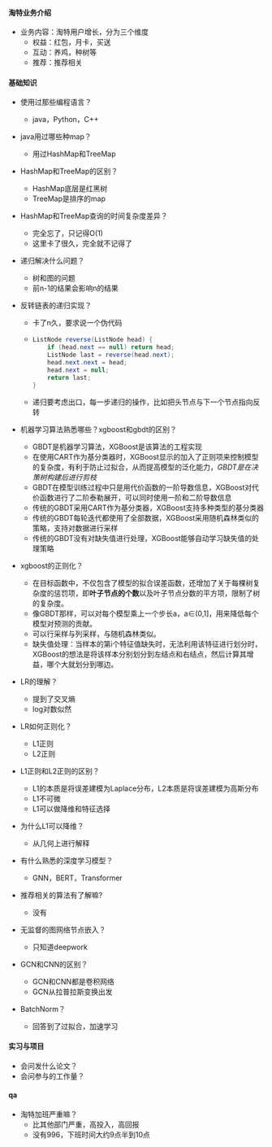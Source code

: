 #### 淘特业务介绍

- 业务内容：淘特用户增长，分为三个维度
  - 权益：红包，月卡，买送
  - 互动：养鸡，种树等
  - 推荐：推荐相关

#### 基础知识

- 使用过那些编程语言？

  - java，Python，C++

- java用过哪些种map？

  - 用过HashMap和TreeMap

- HashMap和TreeMap的区别？

  - HashMap底层是红黑树
  - TreeMap是排序的map

- HashMap和TreeMap查询的时间复杂度差异？

  - 完全忘了，只记得O(1)
  - 这里卡了很久，完全就不记得了

- 递归解决什么问题？

  - 树和图的问题
  - 前n-1的结果会影响n的结果

- 反转链表的递归实现？

  - 卡了n久，要求说一个伪代码

  - ```java
    ListNode reverse(ListNode head) {
        if (head.next == null) return head;
        ListNode last = reverse(head.next);
        head.next.next = head;
        head.next = null;
        return last;
    }
    ```

  - 递归要考虑出口，每一步递归的操作，比如把头节点与下一个节点指向反转

- 机器学习算法熟悉哪些？xgboost和gbdt的区别？

  - GBDT是机器学习算法，XGBoost是该算法的工程实现
  - 在使用CART作为基分类器时，XGBoost显示的加入了正则项来控制模型的复杂度，有利于防止过拟合，从而提高模型的泛化能力，*GBDT是在决策树构建后进行剪枝*
  - GBDT在模型训练过程中只是用代价函数的一阶导数信息，XGBoost对代价函数进行了二阶泰勒展开，可以同时使用一阶和二阶导数信息
  - 传统的GBDT采用CART作为基分类器，XGBoost支持多种类型的基分类器
  - 传统的GBDT每轮迭代都使用了全部数据，XGBoost采用随机森林类似的策略，支持对数据进行采样
  - 传统的GBDT没有对缺失值进行处理，XGBoost能够自动学习缺失值的处理策略

- xgboost的正则化？

  - 在目标函数中，不仅包含了模型的拟合误差函数，还增加了关于每棵树复杂度的惩罚项，即**叶子节点的个数**以及叶子节点分数的平方项，限制了树的复杂度。
  - 像GBDT那样，可以对每个模型乘上一个步长a，a∈(0,1]，用来降低每个模型对预测的贡献。
  - 可以行采样与列采样，与随机森林类似。
  - 缺失值处理：当样本的第i个特征值缺失时，无法利用该特征进行划分时，XGBoost的想法是将该样本分别划分到左结点和右结点，然后计算其增益，哪个大就划分到哪边。

- LR的理解？
  - 提到了交叉熵
  - log对数似然
  
- LR如何正则化？
  - L1正则
  - L2正则
  
- L1正则和L2正则的区别？
  - L1的本质是将误差建模为Laplace分布，L2本质是将误差建模为高斯分布
  - L1不可微
  - L1可以做降维和特征选择
  
- 为什么L1可以降维？

  - 从几何上进行解释

- 有什么熟悉的深度学习模型？

  - GNN，BERT，Transformer

- 推荐相关的算法有了解嘛?

  - 没有

- 无监督的图网络节点嵌入？

  - 只知道deepwork

- GCN和CNN的区别？

  - GCN和CNN都是卷积网络
  - GCN从拉普拉斯变换出发

- BatchNorm？

  - 回答到了过拟合，加速学习

#### 实习与项目

- 会问发什么论文？
- 会问参与的工作量？

#### qa

- 淘特加班严重嘛？
  - 比其他部门严重，高投入，高回报
  - 没有996，下班时间大约9点半到10点

